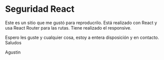 # Seguridad React

Este es un sitio que me gustó para reproducrilo. Está realizado con React y usa React Router para las rutas. Tiene realizado el responsive.

Espero les guste y cualquier cosa, estoy a entera disposición y en contacto. Saludos

Agustin
